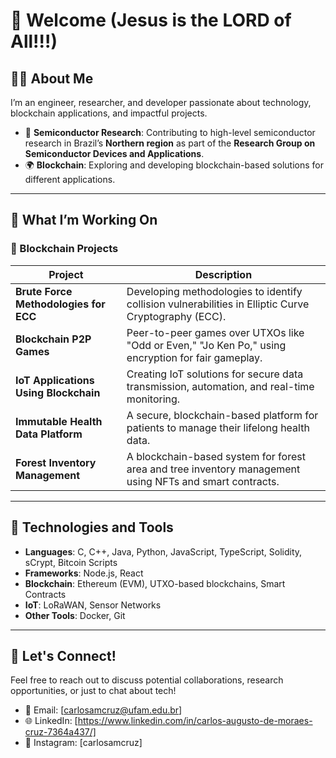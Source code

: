 # 👋 Welcome (Jesus is the LORD of All!!!)

## 🧑‍🔬 About Me

I’m an engineer, researcher, and developer passionate about technology, blockchain applications, and impactful projects.

- 🔬 **Semiconductor Research**: Contributing to high-level semiconductor research in Brazil’s **Northern region** as part of the **Research Group on Semiconductor Devices and Applications**.
- 🌍 **Blockchain**: Exploring and developing blockchain-based solutions for different applications.

---

## 🚀 What I’m Working On

### 🔹 Blockchain Projects
| Project                                | Description                                                                                      |
|----------------------------------------|--------------------------------------------------------------------------------------------------|
| **Brute Force Methodologies for ECC**  | Developing methodologies to identify collision vulnerabilities in Elliptic Curve Cryptography (ECC). |
| **Blockchain P2P Games**               | Peer-to-peer games over UTXOs like "Odd or Even," "Jo Ken Po," using encryption for fair gameplay. |
| **IoT Applications Using Blockchain**  | Creating IoT solutions for secure data transmission, automation, and real-time monitoring.        |
| **Immutable Health Data Platform**     | A secure, blockchain-based platform for patients to manage their lifelong health data.           |
| **Forest Inventory Management**        | A blockchain-based system for forest area and tree inventory management using NFTs and smart contracts. |

---

## 🚀 Technologies and Tools
- **Languages**: C, C++, Java, Python, JavaScript, TypeScript, Solidity, sCrypt, Bitcoin Scripts
- **Frameworks**: Node.js, React
- **Blockchain**: Ethereum (EVM), UTXO-based blockchains, Smart Contracts
- **IoT**: LoRaWAN, Sensor Networks
- **Other Tools**: Docker, Git

---

## 📢 Let's Connect!

Feel free to reach out to discuss potential collaborations, research opportunities, or just to chat about tech!

- 📧 Email: [carlosamcruz@ufam.edu.br]
- 🌐 LinkedIn: [https://www.linkedin.com/in/carlos-augusto-de-moraes-cruz-7364a437/]
- 💬 Instagram: [carlosamcruz]


<!--
**carlosamcruz/carlosamcruz** is a ✨ _special_ ✨ repository because its `README.md` (this file) appears on your GitHub profile.

Here are some ideas to get you started:

- 🔭 I’m currently working on ...
- 🌱 I’m currently learning ...
- 👯 I’m looking to collaborate on ...
- 🤔 I’m looking for help with ...
- 💬 Ask me about ...
- 📫 How to reach me: ...
- 😄 Pronouns: ...
- ⚡ Fun fact: ...
-->
